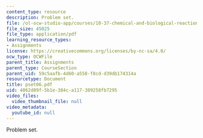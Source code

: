 ```yaml
---
content_type: resource
description: Problem set.
file: /ol-ocw-studio-app/courses/10-37-chemical-and-biological-reaction-engineering-spring-2007/4062d09f5b1e384ca117389258fb7295_pset06.pdf
file_size: 45025
file_type: application/pdf
learning_resource_types:
- Assignments
license: https://creativecommons.org/licenses/by-nc-sa/4.0/
ocw_type: OCWFile
parent_title: Assignments
parent_type: CourseSection
parent_uid: 59c5aafb-4d60-a558-f8cd-d39db174314a
resourcetype: Document
title: pset06.pdf
uid: 4062d09f-5b1e-384c-a117-389258fb7295
video_files:
  video_thumbnail_file: null
video_metadata:
  youtube_id: null
---
```

Problem set.